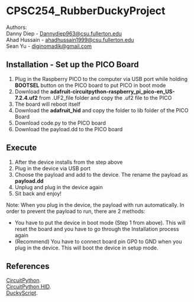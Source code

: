 # CPSC254_RubberDuckyProject
Authors:<br />
Danny Diep - Dannydiep963@csu.fullerton.edu<br />
Ahad Hussain - ahadhussain1999@csu.fullerton.edu<br />
Sean Yu - diginomadik@gmail.com<br />

## Installation - Set up the PICO Board
1. Plug in the Raspberry PICO to the computer via USB port while holding **BOOTSEL** button on the PICO board to put PICO in boot mode
2. Download the **adafruit-circuitpython-raspberry_pi_pico-en_US-7.2.4.uf2** from .UF2_file folder and copy the .uf2 file to the PICO
3. The board will reboot itself
4. Download the **adafruit_hid** and copy the folder to lib folder of the PICO Board
5. Download code.py to the PICO board
6. Download the payload.dd to the PICO board

## Execute
1. After the device installs from the step above
2. Plug in the device via USB port
3. Choose the payload and add to the device. The rename the payload as **payload.dd**
4. Unplug and plug in the device again 
5. Sit back and enjoy!<br />

Note: 
When you plug in the device, the payload with run automatically. In order to prevent the payload to run, there are 2 methods:
- You have to put the device in boot mode (Step 1 from above). This will reset the board and you have to go through the Installation process again<br/>
- (Recommend) You have to connect board pin GP0 to GND when you plug in the device. This will boot the device in setup mode.

## References
[CircuitPython](https://docs.circuitpython.org/en/6.3.x/README.html).<br />
[CircuitPython HID](https://learn.adafruit.com/circuitpython-essentials/circuitpython-hid-keyboard-and-mouse).<br />
[DuckyScript](https://github.com/hak5darren/USB-Rubber-Ducky/wiki/Duckyscript).<br />
